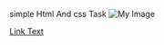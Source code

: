 simple Html And css Task
![My Image](https://mir-s3-cdn-cf.behance.net/project_modules/1400/c82e28206270963.66c9821a9ec0d.png)

[Link Text](https://amrhekal.github.io/MyTask/)

